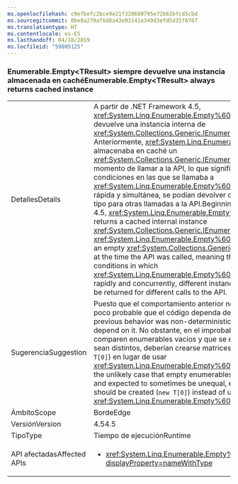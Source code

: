 ```yaml
---
ms.openlocfilehash: c9efbefc2bce9e21f328680795e72b62bfcd5cbd
ms.sourcegitcommit: 0be8a279af6d8a43e03141e349d3efd5d35f8767
ms.translationtype: HT
ms.contentlocale: es-ES
ms.lasthandoff: 04/18/2019
ms.locfileid: "59805125"
---
```

### <a name="enumerableemptytresult-always-returns-cached-instance"></a><span data-ttu-id="3ce09-101">Enumerable.Empty\<TResult> siempre devuelve una instancia almacenada en caché</span><span class="sxs-lookup"><span data-stu-id="3ce09-101">Enumerable.Empty\<TResult> always returns cached instance</span></span>

|   |   |
|---|---|
|<span data-ttu-id="3ce09-102">Detalles</span><span class="sxs-lookup"><span data-stu-id="3ce09-102">Details</span></span>|<span data-ttu-id="3ce09-103">A partir de .NET Framework 4.5, <xref:System.Linq.Enumerable.Empty%60%601> siempre devuelve una instancia interna de <xref:System.Collections.Generic.IEnumerable%601> en caché. Anteriormente, <xref:System.Linq.Enumerable.Empty%60%601> almacenaba en caché un <xref:System.Collections.Generic.IEnumerable%601> vacío en el momento de llamar a la API, lo que significa que, en algunas condiciones en las que se llamaba a <xref:System.Linq.Enumerable.Empty%60%601> de forma rápida y simultánea, se podían devolver otras instancias del tipo para otras llamadas a la API.</span><span class="sxs-lookup"><span data-stu-id="3ce09-103">Beginning in .NET Framework 4.5, <xref:System.Linq.Enumerable.Empty%60%601> always returns a cached internal instance <xref:System.Collections.Generic.IEnumerable%601>.Previously, <xref:System.Linq.Enumerable.Empty%60%601> would cache an empty <xref:System.Collections.Generic.IEnumerable%601> at the time the API was called, meaning that in some conditions in which <xref:System.Linq.Enumerable.Empty%60%601> was called rapidly and concurrently, different instances of the type could be returned for different calls to the API.</span></span>|
|<span data-ttu-id="3ce09-104">Sugerencia</span><span class="sxs-lookup"><span data-stu-id="3ce09-104">Suggestion</span></span>|<span data-ttu-id="3ce09-105">Puesto que el comportamiento anterior no era determinista, es poco probable que el código dependa de él.</span><span class="sxs-lookup"><span data-stu-id="3ce09-105">Because the previous behavior was non-deterministic, code is unlikely to depend on it.</span></span> <span data-ttu-id="3ce09-106">No obstante, en el improbable caso de que se comparen enumerables vacíos y que se espere que a veces sean distintos, deberían crearse matrices vacías explícitas (<code>new T[0]</code>) en lugar de usar <xref:System.Linq.Enumerable.Empty%60%601>.</span><span class="sxs-lookup"><span data-stu-id="3ce09-106">However, in the unlikely case that empty enumerables are being compared and expected to sometimes be unequal, explicit empty arrays should be created (<code>new T[0]</code>) instead of using <xref:System.Linq.Enumerable.Empty%60%601>.</span></span>|
|<span data-ttu-id="3ce09-107">Ámbito</span><span class="sxs-lookup"><span data-stu-id="3ce09-107">Scope</span></span>|<span data-ttu-id="3ce09-108">Borde</span><span class="sxs-lookup"><span data-stu-id="3ce09-108">Edge</span></span>|
|<span data-ttu-id="3ce09-109">Versión</span><span class="sxs-lookup"><span data-stu-id="3ce09-109">Version</span></span>|<span data-ttu-id="3ce09-110">4.5</span><span class="sxs-lookup"><span data-stu-id="3ce09-110">4.5</span></span>|
|<span data-ttu-id="3ce09-111">Tipo</span><span class="sxs-lookup"><span data-stu-id="3ce09-111">Type</span></span>|<span data-ttu-id="3ce09-112">Tiempo de ejecución</span><span class="sxs-lookup"><span data-stu-id="3ce09-112">Runtime</span></span>|
|<span data-ttu-id="3ce09-113">API afectadas</span><span class="sxs-lookup"><span data-stu-id="3ce09-113">Affected APIs</span></span>|<ul><li><xref:System.Linq.Enumerable.Empty%60%601?displayProperty=nameWithType></li></ul>|
